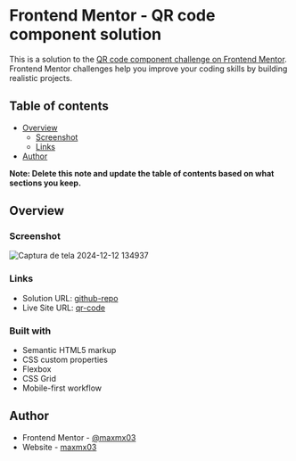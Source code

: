 # Frontend Mentor - QR code component solution

This is a solution to the [QR code component challenge on Frontend Mentor](https://www.frontendmentor.io/challenges/qr-code-component-iux_sIO_H). Frontend Mentor challenges help you improve your coding skills by building realistic projects.

## Table of contents

- [Overview](#overview)
  - [Screenshot](#screenshot)
  - [Links](#links)
- [Author](#author)

**Note: Delete this note and update the table of contents based on what sections you keep.**

## Overview

### Screenshot

![Captura de tela 2024-12-12 134937](https://github.com/user-attachments/assets/2530929b-51da-4a6e-9a25-842f0e9a4fe7)

### Links

- Solution URL: [github-repo](https://github.com/maxmx03/qr-code)
- Live Site URL: [qr-code](https://maxmx03.github.io/qr-code/)

### Built with

- Semantic HTML5 markup
- CSS custom properties
- Flexbox
- CSS Grid
- Mobile-first workflow

## Author

- Frontend Mentor - [@maxmx03](https://www.frontendmentor.io/profile/maxmx03)
- Website - [maxmx03](https://github.com/maxmx03)
